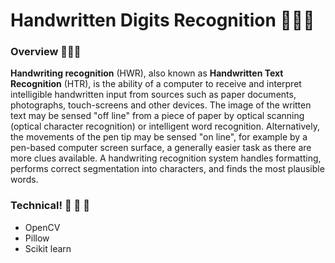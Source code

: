 # Handwritten Digits Recognition 🐍🐍🐍
### Overview 💎💎💎
**Handwriting recognition** (HWR), also known as **Handwritten Text Recognition** (HTR), is the ability of a computer to receive and interpret intelligible handwritten input from sources such as paper documents, photographs, touch-screens and other devices. The image of the written text may be sensed "off line" from a piece of paper by optical scanning (optical character recognition) or intelligent word recognition. Alternatively, the movements of the pen tip may be sensed "on line", for example by a pen-based computer screen surface, a generally easier task as there are more clues available. A handwriting recognition system handles formatting, performs correct segmentation into characters, and finds the most plausible words.
### Technical! 📱 📱 📱 
  - OpenCV
  - Pillow
  - Scikit learn
  
